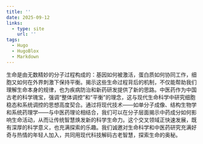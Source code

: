 ```yaml
---
title: ''
date: 2025-09-12
links:
  - type: site
    url: ''
tags:
  - Hugo
  - HugoBlox
  - Markdown
---
```


生命是由无数精妙的分子过程构成的：基因如何被激活，蛋白质如何协同工作，细胞又如何在外界刺激下保持平衡。揭示这些生命过程背后的机制，不仅能帮助我们理解生命本身的规律，也为疾病防治和新药研发提供了新的思路。中医药作为中国古老的科学瑰宝，强调“整体调控”和“平衡”的理念，这与现代生命科学中研究细胞稳态和系统调控的思想高度契合。通过将现代技术——如单分子成像、结构生物学和系统药理学——与中医药理论相结合，我们可以在分子层面揭示中药成分如何影响生命活动，从而让传统智慧焕发新的科学生命力。这个交叉领域正快速发展，既有深厚的科学意义，也充满探索的乐趣。我们诚邀对生命科学和中医药研究充满好奇与热情的年轻人加入，共同用现代科技解码古老智慧，探索生命的奥秘。
